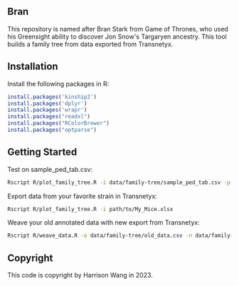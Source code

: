 ## Bran

This repository is named after Bran Stark from Game of Thrones, who used his Greensight ability to discover Jon Snow's Targaryen ancestry. This tool builds a family tree from data exported from Transnetyx.


## Installation

Install the following packages in R:

```R
install.packages('kinship2')
install.packages('dplyr')
install.packages('wrapr')
install.packages("readxl")
install.packages("RColorBrewer")
install.packages("optparse")
```

## Getting Started

Test on sample\_ped\_tab.csv:

```bash
Rscript R/plot_family_tree.R -i data/family-tree/sample_ped_tab.csv -p 1
```

Export data from your favorite strain in Transnetyx:

```bash
Rscript R/plot_family_tree.R -i path/to/My_Mice.xlsx
```

Weave your old annotated data with new export from Transnetyx:

```bash
Rscript R/weave_data.R -o data/family-tree/old_data.csv -n data/family-tree/My_Mice.xlsx
```


## Copyright

This code is copyright by Harrison Wang in 2023.